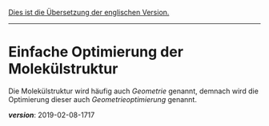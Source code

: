 [Dies ist die Übersetzung der englischen Version.](mol_struc_en.md)

---

# Einfache Optimierung der Molekülstruktur

Die Molekülstruktur wird häufig auch *Geometrie* genannt,
demnach wird die Optimierung dieser auch *Geometrieoptimierung* genannt.





___version___: 2019-02-08-1717
